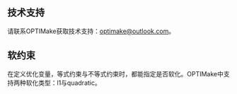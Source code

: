 ## 技术支持

请联系OPTIMake获取技术支持：optimake@outlook.com。
<!-- E-mail支持

如果出现技术问题，请联系OPTIMake支持：optimake@outlook.com。为了加快这一过程，我们建议您提供以下信息：

+ 您使用的正是OPTIMake版本。

+ 您正在使用的平台（Linux、Windows、MacOS、32位或64位）。

+ 您正在使用的API（C、MATLAB、Python、R）。

+ 日志信息和错误消息。

+ 再现问题所需的数据，例如任务文件或代码示例（如果相关）。

+ 有关常见问题、安装问题和转储任务文件的说明，请参阅我们的常见问题解答。 -->


## 软约束 <div id="soft_constraint"></div>
在定义优化变量，等式约束与不等式约束时，都能指定是否软化。OPTIMake中支持两种软化类型：l1与quadratic。